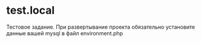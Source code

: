 # test.local
Тестовое задание.
При развертывание проекта обязательно установите данные вашей mysql в файл  environment.php

